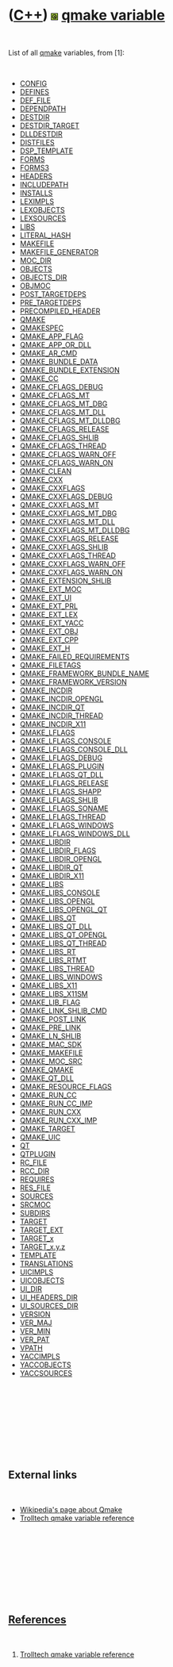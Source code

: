 
 

 

 

 

 

([C++](Cpp.md)) ![Qt](PicQt.png) [qmake variable](CppQmakeVariable.md)
========================================================================

 

List of all [qmake](CppQmake.md) variables, from \[1\]:

 

-   [CONFIG](CppQmakeConfig.md)
-   [DEFINES](CppQmakeDefines.md)
-   [DEF\_FILE](CppQmakeDef_file.md)
-   [DEPENDPATH](CppQmakeDependpath.md)
-   [DESTDIR](CppQmakeDestdir.md)
-   [DESTDIR\_TARGET](CppQmakeDestdir_target.md)
-   [DLLDESTDIR](CppQmakeDlldestdir.md)
-   [DISTFILES](CppQmakeDistfiles.md)
-   [DSP\_TEMPLATE](CppQmakeDsp_template.md)
-   [FORMS](CppQmakeForms.md)
-   [FORMS3](CppQmakeForms3.md)
-   [HEADERS](CppQmakeHeaders.md)
-   [INCLUDEPATH](CppQmakeIncludepath.md)
-   [INSTALLS](CppQmakeInstalls.md)
-   [LEXIMPLS](CppQmakeLeximpls.md)
-   [LEXOBJECTS](CppQmake.md)
-   [LEXSOURCES](CppQmake.md)
-   [LIBS](CppQmakeLibs.md)
-   [LITERAL\_HASH](CppQmake.md)
-   [MAKEFILE](CppQmake.md)
-   [MAKEFILE\_GENERATOR](CppQmake.md)
-   [MOC\_DIR](CppQmake.md)
-   [OBJECTS](CppQmake.md)
-   [OBJECTS\_DIR](CppQmake.md)
-   [OBJMOC](CppQmake.md)
-   [POST\_TARGETDEPS](CppQmake.md)
-   [PRE\_TARGETDEPS](CppQmake.md)
-   [PRECOMPILED\_HEADER](CppQmake.md)
-   [QMAKE](CppQmake.md)
-   [QMAKESPEC](CppQmake.md)
-   [QMAKE\_APP\_FLAG](CppQmake.md)
-   [QMAKE\_APP\_OR\_DLL](CppQmake.md)
-   [QMAKE\_AR\_CMD](CppQmake.md)
-   [QMAKE\_BUNDLE\_DATA](CppQmake.md)
-   [QMAKE\_BUNDLE\_EXTENSION](CppQmake.md)
-   [QMAKE\_CC](CppQmake.md)
-   [QMAKE\_CFLAGS\_DEBUG](CppQmake.md)
-   [QMAKE\_CFLAGS\_MT](CppQmake.md)
-   [QMAKE\_CFLAGS\_MT\_DBG](CppQmake.md)
-   [QMAKE\_CFLAGS\_MT\_DLL](CppQmake.md)
-   [QMAKE\_CFLAGS\_MT\_DLLDBG](CppQmake.md)
-   [QMAKE\_CFLAGS\_RELEASE](CppQmake.md)
-   [QMAKE\_CFLAGS\_SHLIB](CppQmake.md)
-   [QMAKE\_CFLAGS\_THREAD](CppQmake.md)
-   [QMAKE\_CFLAGS\_WARN\_OFF](CppQmake.md)
-   [QMAKE\_CFLAGS\_WARN\_ON](CppQmake.md)
-   [QMAKE\_CLEAN](CppQmake.md)
-   [QMAKE\_CXX](CppQmake.md)
-   [QMAKE\_CXXFLAGS](CppQmakeQmake_cxxflags.md)
-   [QMAKE\_CXXFLAGS\_DEBUG](CppQmake.md)
-   [QMAKE\_CXXFLAGS\_MT](CppQmake.md)
-   [QMAKE\_CXXFLAGS\_MT\_DBG](CppQmake.md)
-   [QMAKE\_CXXFLAGS\_MT\_DLL](CppQmake.md)
-   [QMAKE\_CXXFLAGS\_MT\_DLLDBG](CppQmake.md)
-   [QMAKE\_CXXFLAGS\_RELEASE](CppQmake.md)
-   [QMAKE\_CXXFLAGS\_SHLIB](CppQmake.md)
-   [QMAKE\_CXXFLAGS\_THREAD](CppQmake.md)
-   [QMAKE\_CXXFLAGS\_WARN\_OFF](CppQmake.md)
-   [QMAKE\_CXXFLAGS\_WARN\_ON](CppQmake.md)
-   [QMAKE\_EXTENSION\_SHLIB](CppQmake.md)
-   [QMAKE\_EXT\_MOC](CppQmake.md)
-   [QMAKE\_EXT\_UI](CppQmake.md)
-   [QMAKE\_EXT\_PRL](CppQmake.md)
-   [QMAKE\_EXT\_LEX](CppQmake.md)
-   [QMAKE\_EXT\_YACC](CppQmake.md)
-   [QMAKE\_EXT\_OBJ](CppQmake.md)
-   [QMAKE\_EXT\_CPP](CppQmake.md)
-   [QMAKE\_EXT\_H](CppQmake.md)
-   [QMAKE\_FAILED\_REQUIREMENTS](CppQmake.md)
-   [QMAKE\_FILETAGS](CppQmake.md)
-   [QMAKE\_FRAMEWORK\_BUNDLE\_NAME](CppQmake.md)
-   [QMAKE\_FRAMEWORK\_VERSION](CppQmake.md)
-   [QMAKE\_INCDIR](CppQmake.md)
-   [QMAKE\_INCDIR\_OPENGL](CppQmake.md)
-   [QMAKE\_INCDIR\_QT](CppQmake.md)
-   [QMAKE\_INCDIR\_THREAD](CppQmake.md)
-   [QMAKE\_INCDIR\_X11](CppQmake.md)
-   [QMAKE\_LFLAGS](CppQmake.md)
-   [QMAKE\_LFLAGS\_CONSOLE](CppQmake.md)
-   [QMAKE\_LFLAGS\_CONSOLE\_DLL](CppQmake.md)
-   [QMAKE\_LFLAGS\_DEBUG](CppQmake.md)
-   [QMAKE\_LFLAGS\_PLUGIN](CppQmake.md)
-   [QMAKE\_LFLAGS\_QT\_DLL](CppQmake.md)
-   [QMAKE\_LFLAGS\_RELEASE](CppQmake.md)
-   [QMAKE\_LFLAGS\_SHAPP](CppQmake.md)
-   [QMAKE\_LFLAGS\_SHLIB](CppQmake.md)
-   [QMAKE\_LFLAGS\_SONAME](CppQmake.md)
-   [QMAKE\_LFLAGS\_THREAD](CppQmake.md)
-   [QMAKE\_LFLAGS\_WINDOWS](CppQmake.md)
-   [QMAKE\_LFLAGS\_WINDOWS\_DLL](CppQmake.md)
-   [QMAKE\_LIBDIR](CppQmake.md)
-   [QMAKE\_LIBDIR\_FLAGS](CppQmake.md)
-   [QMAKE\_LIBDIR\_OPENGL](CppQmake.md)
-   [QMAKE\_LIBDIR\_QT](CppQmake.md)
-   [QMAKE\_LIBDIR\_X11](CppQmake.md)
-   [QMAKE\_LIBS](CppQmake.md)
-   [QMAKE\_LIBS\_CONSOLE](CppQmake.md)
-   [QMAKE\_LIBS\_OPENGL](CppQmake.md)
-   [QMAKE\_LIBS\_OPENGL\_QT](CppQmake.md)
-   [QMAKE\_LIBS\_QT](CppQmake.md)
-   [QMAKE\_LIBS\_QT\_DLL](CppQmake.md)
-   [QMAKE\_LIBS\_QT\_OPENGL](CppQmake.md)
-   [QMAKE\_LIBS\_QT\_THREAD](CppQmake.md)
-   [QMAKE\_LIBS\_RT](CppQmake.md)
-   [QMAKE\_LIBS\_RTMT](CppQmake.md)
-   [QMAKE\_LIBS\_THREAD](CppQmake.md)
-   [QMAKE\_LIBS\_WINDOWS](CppQmake.md)
-   [QMAKE\_LIBS\_X11](CppQmake.md)
-   [QMAKE\_LIBS\_X11SM](CppQmake.md)
-   [QMAKE\_LIB\_FLAG](CppQmake.md)
-   [QMAKE\_LINK\_SHLIB\_CMD](CppQmake.md)
-   [QMAKE\_POST\_LINK](CppQmake.md)
-   [QMAKE\_PRE\_LINK](CppQmake.md)
-   [QMAKE\_LN\_SHLIB](CppQmake.md)
-   [QMAKE\_MAC\_SDK](CppQmake.md)
-   [QMAKE\_MAKEFILE](CppQmake.md)
-   [QMAKE\_MOC\_SRC](CppQmake.md)
-   [QMAKE\_QMAKE](CppQmake.md)
-   [QMAKE\_QT\_DLL](CppQmake.md)
-   [QMAKE\_RESOURCE\_FLAGS](CppQmake.md)
-   [QMAKE\_RUN\_CC](CppQmake.md)
-   [QMAKE\_RUN\_CC\_IMP](CppQmake.md)
-   [QMAKE\_RUN\_CXX](CppQmake.md)
-   [QMAKE\_RUN\_CXX\_IMP](CppQmake.md)
-   [QMAKE\_TARGET](CppQmake.md)
-   [QMAKE\_UIC](CppQmake.md)
-   [QT](CppQmakeQt.md)
-   [QTPLUGIN](CppQmake.md)
-   [RC\_FILE](CppQmake.md)
-   [RCC\_DIR](CppQmake.md)
-   [REQUIRES](CppQmake.md)
-   [RES\_FILE](CppQmake.md)
-   [SOURCES](CppQmakeSources.md)
-   [SRCMOC](CppQmake.md)
-   [SUBDIRS](CppQmake.md)
-   [TARGET](CppQmakeTarget.md)
-   [TARGET\_EXT](CppQmake.md)
-   [TARGET\_x](CppQmake.md)
-   [TARGET\_x.y.z](CppQmake.md)
-   [TEMPLATE](CppQmakeTemplate.md)
-   [TRANSLATIONS](CppQmake.md)
-   [UICIMPLS](CppQmake.md)
-   [UICOBJECTS](CppQmake.md)
-   [UI\_DIR](CppQmake.md)
-   [UI\_HEADERS\_DIR](CppQmake.md)
-   [UI\_SOURCES\_DIR](CppQmake.md)
-   [VERSION](CppQmake.md)
-   [VER\_MAJ](CppQmake.md)
-   [VER\_MIN](CppQmake.md)
-   [VER\_PAT](CppQmake.md)
-   [VPATH](CppQmake.md)
-   [YACCIMPLS](CppQmake.md)
-   [YACCOBJECTS](CppQmake.md)
-   [YACCSOURCES](CppQmake.md)

 

 

 

 

 

External links
--------------

 

-   [Wikipedia's page about Qmake](http://en.wikipedia.org/wiki/Qmake)
-   [Trolltech qmake variable
    reference](http://docs.huihoo.com/qt/4.2/qmake-variable-reference.html)

 

 

 

 

 

[References](CppReferences.md)
-------------------------------

 

1.  [Trolltech qmake variable
    reference](http://doc.trolltech.com/4.2/qmake-variable-reference.html)

 

 

 

 

 

 

